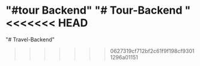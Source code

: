"#tour Backend" 
"# Tour-Backend " 
<<<<<<< HEAD
=======
"# Travel-Backend" 
>>>>>>> 0627319cf712bf2c61f9f198cf93011296a01151
